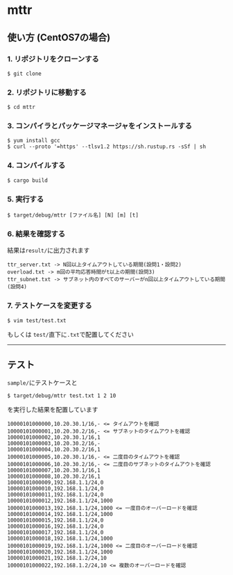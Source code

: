# mttr
## 使い方 (CentOS7の場合)
### 1. リポジトリをクローンする
```
$ git clone
```
### 2. リポジトリに移動する
```
$ cd mttr
```
### 3. コンパイラとパッケージマネージャをインストールする
```
$ yum install gcc
$ curl --proto '=https' --tlsv1.2 https://sh.rustup.rs -sSf | sh
```
### 4. コンパイルする
```
$ cargo build
```
### 5. 実行する
```
$ target/debug/mttr [ファイル名] [N] [m] [t]
```
### 6. 結果を確認する
結果は`result/`に出力されます
```
ttr_server.txt -> N回以上タイムアウトしている期間(設問1・設問2)
overload.txt -> m回の平均応答時間がt以上の期間(設問3)
ttr_subnet.txt -> サブネット内のすべてのサーバーがn回以上タイムアウトしている期間(設問4)
```
### 7. テストケースを変更する
```
$ vim test/test.txt
```
もしくは
`test/`直下に`.txt`で配置してください
****
## テスト
`sample/`にテストケースと
```
$ target/debug/mttr test.txt 1 2 10
```
を実行した結果を配置しています
```
10000101000000,10.20.30.1/16,- <= タイムアウトを確認
10000101000001,10.20.30.2/16,- <= サブネットのタイムアウトを確認
10000101000002,10.20.30.1/16,1
10000101000003,10.20.30.2/16,-
10000101000004,10.20.30.2/16,1
10000101000005,10.20.30.1/16,- <= 二度目のタイムアウトを確認
10000101000006,10.20.30.2/16,- <= 二度目のサブネットのタイムアウトを確認
10000101000007,10.20.30.1/16,1
10000101000008,10.20.30.2/16,1
10000101000009,192.168.1.1/24,0
10000101000010,192.168.1.1/24,0
10000101000011,192.168.1.1/24,0
10000101000012,192.168.1.1/24,1000
10000101000013,192.168.1.1/24,1000 <= 一度目のオーバーロードを確認
10000101000014,192.168.1.1/24,1000
10000101000015,192.168.1.1/24,0
10000101000016,192.168.1.1/24,0
10000101000017,192.168.1.1/24,0
10000101000018,192.168.1.1/24,1000
10000101000019,192.168.1.1/24,1000 <= 二度目のオーバーロードを確認
10000101000020,192.168.1.1/24,1000
10000101000021,192.168.1.2/24,10
10000101000022,192.168.1.2/24,10 <= 複数のオーバーロードを確認
```